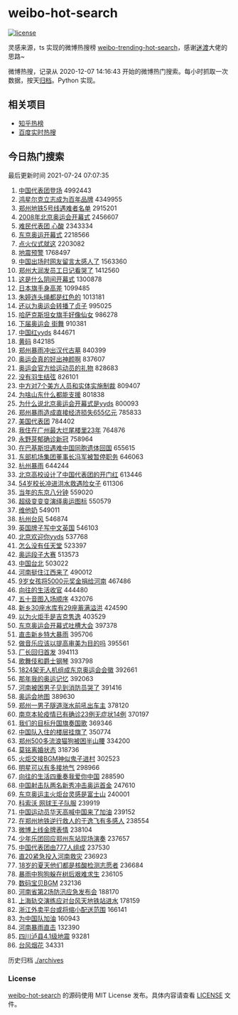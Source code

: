 # weibo-hot-search

[![license](https://img.shields.io/github/license/Arrackisarookie/weibo-hot-search)](https://github.com/Arrackisarookie/weibo-hot-search/blob/master/LICENSE)

灵感来源，ts 实现的微博热搜榜 [weibo-trending-hot-search](https://github.com/justjavac/weibo-trending-hot-search)，感谢[迷渡](https://github.com/justjavac)大佬的思路~

微博热搜，记录从 2020-12-07 14:16:43 开始的微博热门搜索。每小时抓取一次数据，按天[归档](./archives)。Python 实现。

## 相关项目
+ [知乎热榜](https://github.com/Arrackisarookie/zhihu-top-search)
+ [百度实时热搜](https://github.com/Arrackisarookie/baidu-hot-search)

## 今日热门搜索

<!-- Rank Begin -->

最后更新时间 2021-07-24 07:07:35

1. [中国代表团登场](https://s.weibo.com/weibo?q=%23%E4%B8%AD%E5%9B%BD%E4%BB%A3%E8%A1%A8%E5%9B%A2%E7%99%BB%E5%9C%BA%23&Refer=top) 4992443
1. [鸿星尔克立志成为百年品牌](https://s.weibo.com/weibo?q=%23%E9%B8%BF%E6%98%9F%E5%B0%94%E5%85%8B%E7%AB%8B%E5%BF%97%E6%88%90%E4%B8%BA%E7%99%BE%E5%B9%B4%E5%93%81%E7%89%8C%23&Refer=top) 4349955
1. [郑州地铁5号线遇难者名单](https://s.weibo.com/weibo?q=%23%E9%83%91%E5%B7%9E%E5%9C%B0%E9%93%815%E5%8F%B7%E7%BA%BF%E9%81%87%E9%9A%BE%E8%80%85%E5%90%8D%E5%8D%95%23&Refer=top) 2915201
1. [2008年北京奥运会开幕式](https://s.weibo.com/weibo?q=%232008%E5%B9%B4%E5%8C%97%E4%BA%AC%E5%A5%A5%E8%BF%90%E4%BC%9A%E5%BC%80%E5%B9%95%E5%BC%8F%23&Refer=top) 2456607
1. [难民代表团 心酸](https://s.weibo.com/weibo?q=%E9%9A%BE%E6%B0%91%E4%BB%A3%E8%A1%A8%E5%9B%A2%20%E5%BF%83%E9%85%B8&Refer=top) 2343334
1. [东京奥运开幕式](https://s.weibo.com/weibo?q=%23%E4%B8%9C%E4%BA%AC%E5%A5%A5%E8%BF%90%E5%BC%80%E5%B9%95%E5%BC%8F%23&Refer=top) 2218566
1. [点火仪式就这](https://s.weibo.com/weibo?q=%23%E7%82%B9%E7%81%AB%E4%BB%AA%E5%BC%8F%E5%B0%B1%E8%BF%99%23&Refer=top) 2203082
1. [地震预警](https://s.weibo.com/weibo?q=%E5%9C%B0%E9%9C%87%E9%A2%84%E8%AD%A6&Refer=top) 1768497
1. [中国出场时网友留言太感人了](https://s.weibo.com/weibo?q=%23%E4%B8%AD%E5%9B%BD%E5%87%BA%E5%9C%BA%E6%97%B6%E7%BD%91%E5%8F%8B%E7%95%99%E8%A8%80%E5%A4%AA%E6%84%9F%E4%BA%BA%E4%BA%86%23&Refer=top) 1563360
1. [郑州大润发员工日记看哭了](https://s.weibo.com/weibo?q=%23%E9%83%91%E5%B7%9E%E5%A4%A7%E6%B6%A6%E5%8F%91%E5%91%98%E5%B7%A5%E6%97%A5%E8%AE%B0%E7%9C%8B%E5%93%AD%E4%BA%86%23&Refer=top) 1412560
1. [这是什么阴间开幕式](https://s.weibo.com/weibo?q=%23%E8%BF%99%E6%98%AF%E4%BB%80%E4%B9%88%E9%98%B4%E9%97%B4%E5%BC%80%E5%B9%95%E5%BC%8F%23&Refer=top) 1300878
1. [日本旗手身高差](https://s.weibo.com/weibo?q=%23%E6%97%A5%E6%9C%AC%E6%97%97%E6%89%8B%E8%BA%AB%E9%AB%98%E5%B7%AE%23&Refer=top) 1099485
1. [朱婷连头绳都是红色的](https://s.weibo.com/weibo?q=%23%E6%9C%B1%E5%A9%B7%E8%BF%9E%E5%A4%B4%E7%BB%B3%E9%83%BD%E6%98%AF%E7%BA%A2%E8%89%B2%E7%9A%84%23&Refer=top) 1013181
1. [还以为奥运会转播了贞子](https://s.weibo.com/weibo?q=%23%E8%BF%98%E4%BB%A5%E4%B8%BA%E5%A5%A5%E8%BF%90%E4%BC%9A%E8%BD%AC%E6%92%AD%E4%BA%86%E8%B4%9E%E5%AD%90%23&Refer=top) 995025
1. [哈萨克斯坦女旗手好像仙女](https://s.weibo.com/weibo?q=%23%E5%93%88%E8%90%A8%E5%85%8B%E6%96%AF%E5%9D%A6%E5%A5%B3%E6%97%97%E6%89%8B%E5%A5%BD%E5%83%8F%E4%BB%99%E5%A5%B3%23&Refer=top) 986278
1. [下届奥运会 街舞](https://s.weibo.com/weibo?q=%E4%B8%8B%E5%B1%8A%E5%A5%A5%E8%BF%90%E4%BC%9A%20%E8%A1%97%E8%88%9E&Refer=top) 910381
1. [中国红yyds](https://s.weibo.com/weibo?q=%23%E4%B8%AD%E5%9B%BD%E7%BA%A2yyds%23&Refer=top) 844671
1. [黄码](https://s.weibo.com/weibo?q=%E9%BB%84%E7%A0%81&Refer=top) 842185
1. [郑州暴雨冲出汉代古墓](https://s.weibo.com/weibo?q=%23%E9%83%91%E5%B7%9E%E6%9A%B4%E9%9B%A8%E5%86%B2%E5%87%BA%E6%B1%89%E4%BB%A3%E5%8F%A4%E5%A2%93%23&Refer=top) 840399
1. [奥运会真的好出神颜啊](https://s.weibo.com/weibo?q=%23%E5%A5%A5%E8%BF%90%E4%BC%9A%E7%9C%9F%E7%9A%84%E5%A5%BD%E5%87%BA%E7%A5%9E%E9%A2%9C%E5%95%8A%23&Refer=top) 837607
1. [奥运会官方给运动员的礼物](https://s.weibo.com/weibo?q=%23%E5%A5%A5%E8%BF%90%E4%BC%9A%E5%AE%98%E6%96%B9%E7%BB%99%E8%BF%90%E5%8A%A8%E5%91%98%E7%9A%84%E7%A4%BC%E7%89%A9%23&Refer=top) 828683
1. [没有羽生结弦](https://s.weibo.com/weibo?q=%23%E6%B2%A1%E6%9C%89%E7%BE%BD%E7%94%9F%E7%BB%93%E5%BC%A6%23&Refer=top) 826101
1. [中方对7个美方人员和实体实施制裁](https://s.weibo.com/weibo?q=%23%E4%B8%AD%E6%96%B9%E5%AF%B97%E4%B8%AA%E7%BE%8E%E6%96%B9%E4%BA%BA%E5%91%98%E5%92%8C%E5%AE%9E%E4%BD%93%E5%AE%9E%E6%96%BD%E5%88%B6%E8%A3%81%23&Refer=top) 809407
1. [为啥山东什么都能支援](https://s.weibo.com/weibo?q=%23%E4%B8%BA%E5%95%A5%E5%B1%B1%E4%B8%9C%E4%BB%80%E4%B9%88%E9%83%BD%E8%83%BD%E6%94%AF%E6%8F%B4%23&Refer=top) 801838
1. [为什么说北京奥运会开幕式是yyds](https://s.weibo.com/weibo?q=%23%E4%B8%BA%E4%BB%80%E4%B9%88%E8%AF%B4%E5%8C%97%E4%BA%AC%E5%A5%A5%E8%BF%90%E4%BC%9A%E5%BC%80%E5%B9%95%E5%BC%8F%E6%98%AFyyds%23&Refer=top) 800093
1. [郑州暴雨造成直接经济损失655亿元](https://s.weibo.com/weibo?q=%23%E9%83%91%E5%B7%9E%E6%9A%B4%E9%9B%A8%E9%80%A0%E6%88%90%E7%9B%B4%E6%8E%A5%E7%BB%8F%E6%B5%8E%E6%8D%9F%E5%A4%B1655%E4%BA%BF%E5%85%83%23&Refer=top) 785833
1. [美国代表团](https://s.weibo.com/weibo?q=%E7%BE%8E%E5%9B%BD%E4%BB%A3%E8%A1%A8%E5%9B%A2&Refer=top) 784402
1. [我住在广州最大烂尾楼里23年](https://s.weibo.com/weibo?q=%23%E6%88%91%E4%BD%8F%E5%9C%A8%E5%B9%BF%E5%B7%9E%E6%9C%80%E5%A4%A7%E7%83%82%E5%B0%BE%E6%A5%BC%E9%87%8C23%E5%B9%B4%23&Refer=top) 764876
1. [永野芽郁确诊新冠](https://s.weibo.com/weibo?q=%23%E6%B0%B8%E9%87%8E%E8%8A%BD%E9%83%81%E7%A1%AE%E8%AF%8A%E6%96%B0%E5%86%A0%23&Refer=top) 758964
1. [在巴基斯坦遇难中国同胞遗体回国](https://s.weibo.com/weibo?q=%23%E5%9C%A8%E5%B7%B4%E5%9F%BA%E6%96%AF%E5%9D%A6%E9%81%87%E9%9A%BE%E4%B8%AD%E5%9B%BD%E5%90%8C%E8%83%9E%E9%81%97%E4%BD%93%E5%9B%9E%E5%9B%BD%23&Refer=top) 655615
1. [东部机场集团董事长冯军被暂停职务](https://s.weibo.com/weibo?q=%23%E4%B8%9C%E9%83%A8%E6%9C%BA%E5%9C%BA%E9%9B%86%E5%9B%A2%E8%91%A3%E4%BA%8B%E9%95%BF%E5%86%AF%E5%86%9B%E8%A2%AB%E6%9A%82%E5%81%9C%E8%81%8C%E5%8A%A1%23&Refer=top) 646063
1. [杭州暴雨](https://s.weibo.com/weibo?q=%E6%9D%AD%E5%B7%9E%E6%9A%B4%E9%9B%A8&Refer=top) 644244
1. [北京高校设计了中国代表团的开门红](https://s.weibo.com/weibo?q=%23%E5%8C%97%E4%BA%AC%E9%AB%98%E6%A0%A1%E8%AE%BE%E8%AE%A1%E4%BA%86%E4%B8%AD%E5%9B%BD%E4%BB%A3%E8%A1%A8%E5%9B%A2%E7%9A%84%E5%BC%80%E9%97%A8%E7%BA%A2%23&Refer=top) 613446
1. [54岁校长冲进洪水救遇险女子](https://s.weibo.com/weibo?q=%2354%E5%B2%81%E6%A0%A1%E9%95%BF%E5%86%B2%E8%BF%9B%E6%B4%AA%E6%B0%B4%E6%95%91%E9%81%87%E9%99%A9%E5%A5%B3%E5%AD%90%23&Refer=top) 611306
1. [当年的东京八分钟](https://s.weibo.com/weibo?q=%23%E5%BD%93%E5%B9%B4%E7%9A%84%E4%B8%9C%E4%BA%AC%E5%85%AB%E5%88%86%E9%92%9F%23&Refer=top) 559020
1. [超级变变变演绎奥运图标](https://s.weibo.com/weibo?q=%23%E8%B6%85%E7%BA%A7%E5%8F%98%E5%8F%98%E5%8F%98%E6%BC%94%E7%BB%8E%E5%A5%A5%E8%BF%90%E5%9B%BE%E6%A0%87%23&Refer=top) 550579
1. [维他奶](https://s.weibo.com/weibo?q=%E7%BB%B4%E4%BB%96%E5%A5%B6&Refer=top) 549011
1. [杭州台风](https://s.weibo.com/weibo?q=%E6%9D%AD%E5%B7%9E%E5%8F%B0%E9%A3%8E&Refer=top) 546874
1. [英国牌子写中文英国](https://s.weibo.com/weibo?q=%23%E8%8B%B1%E5%9B%BD%E7%89%8C%E5%AD%90%E5%86%99%E4%B8%AD%E6%96%87%E8%8B%B1%E5%9B%BD%23&Refer=top) 546103
1. [北京欢迎你yyds](https://s.weibo.com/weibo?q=%23%E5%8C%97%E4%BA%AC%E6%AC%A2%E8%BF%8E%E4%BD%A0yyds%23&Refer=top) 537768
1. [怎么没有任天堂](https://s.weibo.com/weibo?q=%E6%80%8E%E4%B9%88%E6%B2%A1%E6%9C%89%E4%BB%BB%E5%A4%A9%E5%A0%82&Refer=top) 523397
1. [奥运段子大赛](https://s.weibo.com/weibo?q=%23%E5%A5%A5%E8%BF%90%E6%AE%B5%E5%AD%90%E5%A4%A7%E8%B5%9B%23&Refer=top) 513573
1. [中国台北](https://s.weibo.com/weibo?q=%23%E4%B8%AD%E5%9B%BD%E5%8F%B0%E5%8C%97%23&Refer=top) 503022
1. [河南挺住江西来了](https://s.weibo.com/weibo?q=%E6%B2%B3%E5%8D%97%E6%8C%BA%E4%BD%8F%E6%B1%9F%E8%A5%BF%E6%9D%A5%E4%BA%86&Refer=top) 490012
1. [9岁女孩将5000元奖金捐给河南](https://s.weibo.com/weibo?q=%239%E5%B2%81%E5%A5%B3%E5%AD%A9%E5%B0%865000%E5%85%83%E5%A5%96%E9%87%91%E6%8D%90%E7%BB%99%E6%B2%B3%E5%8D%97%23&Refer=top) 467486
1. [向往的生活收官](https://s.weibo.com/weibo?q=%23%E5%90%91%E5%BE%80%E7%9A%84%E7%94%9F%E6%B4%BB%E6%94%B6%E5%AE%98%23&Refer=top) 444480
1. [五十音图入场顺序](https://s.weibo.com/weibo?q=%23%E4%BA%94%E5%8D%81%E9%9F%B3%E5%9B%BE%E5%85%A5%E5%9C%BA%E9%A1%BA%E5%BA%8F%23&Refer=top) 432076
1. [新乡30座水库有29座蓄满溢洪](https://s.weibo.com/weibo?q=%23%E6%96%B0%E4%B9%A130%E5%BA%A7%E6%B0%B4%E5%BA%93%E6%9C%8929%E5%BA%A7%E8%93%84%E6%BB%A1%E6%BA%A2%E6%B4%AA%23&Refer=top) 424590
1. [以为火炬手是吉克隽逸](https://s.weibo.com/weibo?q=%23%E4%BB%A5%E4%B8%BA%E7%81%AB%E7%82%AC%E6%89%8B%E6%98%AF%E5%90%89%E5%85%8B%E9%9A%BD%E9%80%B8%23&Refer=top) 403529
1. [东京奥运会开幕式吐槽大会](https://s.weibo.com/weibo?q=%23%E4%B8%9C%E4%BA%AC%E5%A5%A5%E8%BF%90%E4%BC%9A%E5%BC%80%E5%B9%95%E5%BC%8F%E5%90%90%E6%A7%BD%E5%A4%A7%E4%BC%9A%23&Refer=top) 397378
1. [直击新乡特大暴雨](https://s.weibo.com/weibo?q=%23%E7%9B%B4%E5%87%BB%E6%96%B0%E4%B9%A1%E7%89%B9%E5%A4%A7%E6%9A%B4%E9%9B%A8%23&Refer=top) 395706
1. [做音乐应该以提高审美为目的吗](https://s.weibo.com/weibo?q=%23%E5%81%9A%E9%9F%B3%E4%B9%90%E5%BA%94%E8%AF%A5%E4%BB%A5%E6%8F%90%E9%AB%98%E5%AE%A1%E7%BE%8E%E4%B8%BA%E7%9B%AE%E7%9A%84%E5%90%97%23&Refer=top) 395561
1. [厂长回归首发](https://s.weibo.com/weibo?q=%23%E5%8E%82%E9%95%BF%E5%9B%9E%E5%BD%92%E9%A6%96%E5%8F%91%23&Refer=top) 394113
1. [歌舞伎和爵士钢琴](https://s.weibo.com/weibo?q=%E6%AD%8C%E8%88%9E%E4%BC%8E%E5%92%8C%E7%88%B5%E5%A3%AB%E9%92%A2%E7%90%B4&Refer=top) 393798
1. [1824架无人机组成东京奥运会会徽](https://s.weibo.com/weibo?q=%231824%E6%9E%B6%E6%97%A0%E4%BA%BA%E6%9C%BA%E7%BB%84%E6%88%90%E4%B8%9C%E4%BA%AC%E5%A5%A5%E8%BF%90%E4%BC%9A%E4%BC%9A%E5%BE%BD%23&Refer=top) 392661
1. [那年我的奥运记忆](https://s.weibo.com/weibo?q=%23%E9%82%A3%E5%B9%B4%E6%88%91%E7%9A%84%E5%A5%A5%E8%BF%90%E8%AE%B0%E5%BF%86%23&Refer=top) 392063
1. [河南被困男子见到消防员哭了](https://s.weibo.com/weibo?q=%23%E6%B2%B3%E5%8D%97%E8%A2%AB%E5%9B%B0%E7%94%B7%E5%AD%90%E8%A7%81%E5%88%B0%E6%B6%88%E9%98%B2%E5%91%98%E5%93%AD%E4%BA%86%23&Refer=top) 391416
1. [奥运会地图](https://s.weibo.com/weibo?q=%23%E5%A5%A5%E8%BF%90%E4%BC%9A%E5%9C%B0%E5%9B%BE%23&Refer=top) 389630
1. [郑州一男子隧道涨水前吼出车主](https://s.weibo.com/weibo?q=%23%E9%83%91%E5%B7%9E%E4%B8%80%E7%94%B7%E5%AD%90%E9%9A%A7%E9%81%93%E6%B6%A8%E6%B0%B4%E5%89%8D%E5%90%BC%E5%87%BA%E8%BD%A6%E4%B8%BB%23&Refer=top) 378120
1. [南京本轮疫情已有确诊23例无症状14例](https://s.weibo.com/weibo?q=%23%E5%8D%97%E4%BA%AC%E6%9C%AC%E8%BD%AE%E7%96%AB%E6%83%85%E5%B7%B2%E6%9C%89%E7%A1%AE%E8%AF%8A23%E4%BE%8B%E6%97%A0%E7%97%87%E7%8A%B614%E4%BE%8B%23&Refer=top) 370197
1. [我们的目标升国旗奏国歌](https://s.weibo.com/weibo?q=%23%E6%88%91%E4%BB%AC%E7%9A%84%E7%9B%AE%E6%A0%87%E5%8D%87%E5%9B%BD%E6%97%97%E5%A5%8F%E5%9B%BD%E6%AD%8C%23&Refer=top) 369346
1. [中国队入住的楼层挂旗了](https://s.weibo.com/weibo?q=%23%E4%B8%AD%E5%9B%BD%E9%98%9F%E5%85%A5%E4%BD%8F%E7%9A%84%E6%A5%BC%E5%B1%82%E6%8C%82%E6%97%97%E4%BA%86%23&Refer=top) 350774
1. [郑州500多流浪猫狗被困半山腰](https://s.weibo.com/weibo?q=%23%E9%83%91%E5%B7%9E500%E5%A4%9A%E6%B5%81%E6%B5%AA%E7%8C%AB%E7%8B%97%E8%A2%AB%E5%9B%B0%E5%8D%8A%E5%B1%B1%E8%85%B0%23&Refer=top) 334200
1. [莫铭离婚状态](https://s.weibo.com/weibo?q=%23%E8%8E%AB%E9%93%AD%E7%A6%BB%E5%A9%9A%E7%8A%B6%E6%80%81%23&Refer=top) 318736
1. [火炬交接BGM神似鬼子进村](https://s.weibo.com/weibo?q=%E7%81%AB%E7%82%AC%E4%BA%A4%E6%8E%A5BGM%E7%A5%9E%E4%BC%BC%E9%AC%BC%E5%AD%90%E8%BF%9B%E6%9D%91&Refer=top) 302523
1. [明星可以有多接地气](https://s.weibo.com/weibo?q=%23%E6%98%8E%E6%98%9F%E5%8F%AF%E4%BB%A5%E6%9C%89%E5%A4%9A%E6%8E%A5%E5%9C%B0%E6%B0%94%23&Refer=top) 298966
1. [向往的生活四重奏我爱你中国](https://s.weibo.com/weibo?q=%23%E5%90%91%E5%BE%80%E7%9A%84%E7%94%9F%E6%B4%BB%E5%9B%9B%E9%87%8D%E5%A5%8F%E6%88%91%E7%88%B1%E4%BD%A0%E4%B8%AD%E5%9B%BD%23&Refer=top) 288590
1. [中国射击队两名新秀冲击奥运首金](https://s.weibo.com/weibo?q=%23%E4%B8%AD%E5%9B%BD%E5%B0%84%E5%87%BB%E9%98%9F%E4%B8%A4%E5%90%8D%E6%96%B0%E7%A7%80%E5%86%B2%E5%87%BB%E5%A5%A5%E8%BF%90%E9%A6%96%E9%87%91%23&Refer=top) 247610
1. [东京奥运主火炬台灵感是富士山](https://s.weibo.com/weibo?q=%23%E4%B8%9C%E4%BA%AC%E5%A5%A5%E8%BF%90%E4%B8%BB%E7%81%AB%E7%82%AC%E5%8F%B0%E7%81%B5%E6%84%9F%E6%98%AF%E5%AF%8C%E5%A3%AB%E5%B1%B1%23&Refer=top) 240001
1. [科索沃 网球王子队服](https://s.weibo.com/weibo?q=%E7%A7%91%E7%B4%A2%E6%B2%83%20%E7%BD%91%E7%90%83%E7%8E%8B%E5%AD%90%E9%98%9F%E6%9C%8D&Refer=top) 239919
1. [中国运动员华天高喊中国来了加油](https://s.weibo.com/weibo?q=%23%E4%B8%AD%E5%9B%BD%E8%BF%90%E5%8A%A8%E5%91%98%E5%8D%8E%E5%A4%A9%E9%AB%98%E5%96%8A%E4%B8%AD%E5%9B%BD%E6%9D%A5%E4%BA%86%E5%8A%A0%E6%B2%B9%23&Refer=top) 239152
1. [在郑州地铁逆行救人的于逸飞有多感人](https://s.weibo.com/weibo?q=%23%E5%9C%A8%E9%83%91%E5%B7%9E%E5%9C%B0%E9%93%81%E9%80%86%E8%A1%8C%E6%95%91%E4%BA%BA%E7%9A%84%E4%BA%8E%E9%80%B8%E9%A3%9E%E6%9C%89%E5%A4%9A%E6%84%9F%E4%BA%BA%23&Refer=top) 238554
1. [微博上线金牌表情](https://s.weibo.com/weibo?q=%23%E5%BE%AE%E5%8D%9A%E4%B8%8A%E7%BA%BF%E9%87%91%E7%89%8C%E8%A1%A8%E6%83%85%23&Refer=top) 238104
1. [少年乐团回应郑州东站现场演奏](https://s.weibo.com/weibo?q=%23%E5%B0%91%E5%B9%B4%E4%B9%90%E5%9B%A2%E5%9B%9E%E5%BA%94%E9%83%91%E5%B7%9E%E4%B8%9C%E7%AB%99%E7%8E%B0%E5%9C%BA%E6%BC%94%E5%A5%8F%23&Refer=top) 237657
1. [中国代表团由777人组成](https://s.weibo.com/weibo?q=%23%E4%B8%AD%E5%9B%BD%E4%BB%A3%E8%A1%A8%E5%9B%A2%E7%94%B1777%E4%BA%BA%E7%BB%84%E6%88%90%23&Refer=top) 237530
1. [直20紧急投入河南救灾](https://s.weibo.com/weibo?q=%23%E7%9B%B420%E7%B4%A7%E6%80%A5%E6%8A%95%E5%85%A5%E6%B2%B3%E5%8D%97%E6%95%91%E7%81%BE%23&Refer=top) 236923
1. [18岁的夏天他们都是核酸检测志愿者](https://s.weibo.com/weibo?q=%2318%E5%B2%81%E7%9A%84%E5%A4%8F%E5%A4%A9%E4%BB%96%E4%BB%AC%E9%83%BD%E6%98%AF%E6%A0%B8%E9%85%B8%E6%A3%80%E6%B5%8B%E5%BF%97%E6%84%BF%E8%80%85%23&Refer=top) 236684
1. [暴雨中狗狗躲在树后艰难求生](https://s.weibo.com/weibo?q=%E6%9A%B4%E9%9B%A8%E4%B8%AD%E7%8B%97%E7%8B%97%E8%BA%B2%E5%9C%A8%E6%A0%91%E5%90%8E%E8%89%B0%E9%9A%BE%E6%B1%82%E7%94%9F&Refer=top) 236105
1. [数码宝贝BGM](https://s.weibo.com/weibo?q=%E6%95%B0%E7%A0%81%E5%AE%9D%E8%B4%9DBGM&Refer=top) 232136
1. [河南省第2场防汛应急发布会](https://s.weibo.com/weibo?q=%23%E6%B2%B3%E5%8D%97%E7%9C%81%E7%AC%AC2%E5%9C%BA%E9%98%B2%E6%B1%9B%E5%BA%94%E6%80%A5%E5%8F%91%E5%B8%83%E4%BC%9A%23&Refer=top) 188170
1. [上海轨交演练应对台风天地铁站进水](https://s.weibo.com/weibo?q=%E4%B8%8A%E6%B5%B7%E8%BD%A8%E4%BA%A4%E6%BC%94%E7%BB%83%E5%BA%94%E5%AF%B9%E5%8F%B0%E9%A3%8E%E5%A4%A9%E5%9C%B0%E9%93%81%E7%AB%99%E8%BF%9B%E6%B0%B4&Refer=top) 178159
1. [浙江外卖平台或将缩小配送范围](https://s.weibo.com/weibo?q=%E6%B5%99%E6%B1%9F%E5%A4%96%E5%8D%96%E5%B9%B3%E5%8F%B0%E6%88%96%E5%B0%86%E7%BC%A9%E5%B0%8F%E9%85%8D%E9%80%81%E8%8C%83%E5%9B%B4&Refer=top) 166141
1. [为中国队加油](https://s.weibo.com/weibo?q=%23%E4%B8%BA%E4%B8%AD%E5%9B%BD%E9%98%9F%E5%8A%A0%E6%B2%B9%23&Refer=top) 160943
1. [河南暴雨直击](https://s.weibo.com/weibo?q=%23%E6%B2%B3%E5%8D%97%E6%9A%B4%E9%9B%A8%E7%9B%B4%E5%87%BB%23&Refer=top) 132390
1. [四川泸县4.1级地震](https://s.weibo.com/weibo?q=%23%E5%9B%9B%E5%B7%9D%E6%B3%B8%E5%8E%BF4.1%E7%BA%A7%E5%9C%B0%E9%9C%87%23&Refer=top) 93281
1. [台风烟花](https://s.weibo.com/weibo?q=%23%E5%8F%B0%E9%A3%8E%E7%83%9F%E8%8A%B1%23&Refer=top) 34331
<!-- Rank End -->

历史归档 [./archives](./archives)

### License

[weibo-hot-search](https://github.com/Arrackisarookie/weibo-hot-search) 的源码使用 MIT License 发布。具体内容请查看 [LICENSE](./LICENSE) 文件。
